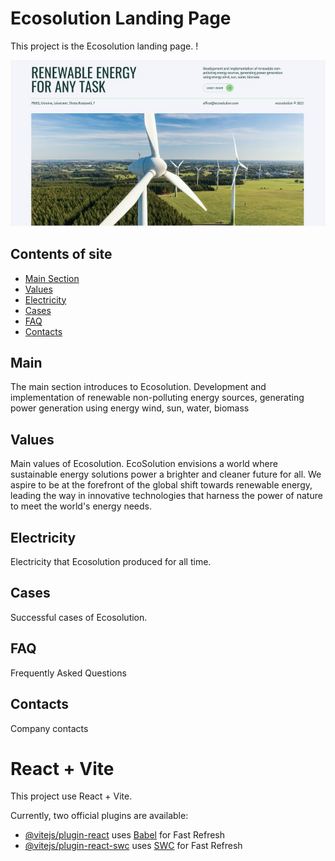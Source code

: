 # Ecosolution Landing Page

This project is the Ecosolution landing page. !

<a href="https://svrphoenix.github.io/ecosolution" target="_blank" rel="noopener">
	<img src="./public/images/Screenshot.jpg" alt="Screenshot" />
</a>

## Contents of site

- [Main Section](#main)
- [Values](#values)
- [Electricity](#electricity)
- [Cases](#cases)
- [FAQ](#faq)
- [Contacts](#contacts)

## Main

The main section introduces to Ecosolution. Development and implementation of renewable
non-polluting energy sources, generating power generation using energy wind, sun, water, biomass

## Values

Main values of Ecosolution. EcoSolution envisions a world where sustainable energy solutions power a
brighter and cleaner future for all. We aspire to be at the forefront of the global shift towards
renewable energy, leading the way in innovative technologies that harness the power of nature to
meet the world's energy needs.

## Electricity

Electricity that Ecosolution produced for all time.

## Cases

Successful cases of Ecosolution.

## FAQ

Frequently Asked Questions

## Contacts

Company contacts

# React + Vite

This project use React + Vite.

Currently, two official plugins are available:

- [@vitejs/plugin-react](https://github.com/vitejs/vite-plugin-react/blob/main/packages/plugin-react/README.md)
  uses [Babel](https://babeljs.io/) for Fast Refresh
- [@vitejs/plugin-react-swc](https://github.com/vitejs/vite-plugin-react-swc) uses
  [SWC](https://swc.rs/) for Fast Refresh
